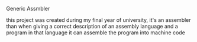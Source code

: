Generic Assmbler

this project was created during my final year of university, it's an assembler than when giving a correct description of an assembly language and a program in that language it can assemble the program into machine code 
